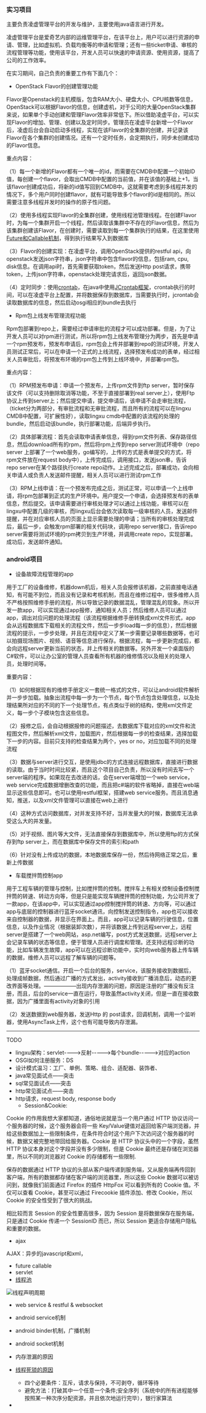 ### 实习项目

主要负责凌虚管理平台的开发与维护，主要使用java语言进行开发。

凌虚管理平台是爱奇艺内部的运维管理平台，在该平台上，用户可以进行资源的申请、管理，比如虚拟机、负载均衡等的申请和管理；还有一些ticket申请、审核的流程管理等功能，使用该平台，开发人员可以快速的申请资源、使用资源，提高了公司的工作效率。

在实习期间，自己负责的重要工作有下面几个：

* OpenStack Flavor的创建管理功能

Flavor是Openstack的主机模版，包含RAM大小、硬盘大小、CPU核数等信息，OpenStack可以根据Flavor的信息，创建虚机，对于公司的大量OpenStack集群来说，如果单个手动创建和管理Flavor效率非常低下。所以借助凌虚平台，可以实现Flavor的增加、管理、创建以及定时同步。管理员在凌虚平台新增一个Flavor后，凌虚后台会自动启动多线程，实现在该Flavor的全集群的创建，并记录该Flavor在各个集群的创建情况。还有一个定时任务，会定期执行，同步未创建成功的Flavor信息。

重点内容：

（1）每一个新增的Flavor都有一个唯一的id，而需要在CMDB中配置一个初始ID值，每创建一个flavor，会取出CMDB中配置的当前值，并在该值的基础上+1，当该flavor创建成功后，将新的id值写回到CMDB中。这就需要考虑到多线程并发的情况下，多个用户同时创建flavor，就有可能导致多个flavor的id是相同的。所以需要注意多线程并发时的操作的原子性问题。

（2）使用多线程实现Flavor的全集群创建，使用线程池管理线程。在创建Flavor时，为每一个集群开启一个线程，然后读取该集群中不存在的Flavor信息，然后为该集群创建该Flavor，在创建时，需要读取到每一个集群执行的结果，在这里使用[Future和Callable机制](http://www.cnblogs.com/dolphin0520/p/3949310.html)，得到执行结果写入到数据库

（3）Flavor的创建实现：在凌虚平台，调用OpenStack提供的restful api，向openstack发送json字符串，json字符串中包含flavor的信息，包括ram, cpu, disk信息。在调用api时，首先需要获取token，然后发送Http post请求，携带token，上传json字符串，openstack处理完请求后，返回json数据。

（4）定时同步：使用[crontab](http://www.cnblogs.com/chenshishuo/p/5152068.html)，在java中使用[JCrontab框架](http://blog.csdn.net/e_wsq/article/details/7538785)，crontab执行的时间，可以在凌虚平台上配置，并将数据保存到数据库，当需要执行时，jcrontab会读取数据库的信息，然后启动osgi相应的bundle去执行

* Rpm包上线发布管理流程功能

Rpm包部署到repo上，需要经过申请审批的流程才可以成功部署。但是，为了让开发人员可以对rpm进行测试，所以将rpm包上线发布管理分为两步，首先是申请一个rpm预发布，预发布申请后，rpm包会上传并部署到repo的测试环境，开发人员测试正常后，可以在申请一个正式的上线流程，选择预发布成功的表单，经过相关人员审批后，将预发布环境的rpm包上传到上线环境中，并部署rpm包。

重点内容：

（1）RPM预发布申请：申请一个预发布，上传rpm文件到ftp server，暂时保存该文件（可以支持删除取消等功能，不至于直接部署到real server上），使用Ftp协议上传到server上；然后提交申请，提交申请后，该申请不会走审批流程，（ticket分为两部分，有审批流程和无审批流程，而且所有的流程可以在lingxu CMDB中配置，可扩展性好），读取lingxu cmdb中配置的该流程的处理的bundle，然后启动该bundle，执行部署功能，后端异步执行。

（2）具体部署流程：首先会读取申请表单信息，得到rpm文件列表、保存路径信息，然后download所有的rpm，然后将rpm上传到repo server测试环境中（repo server 上部署了一个web服务，go编写的，上传的方式是表单提交的方式，将rpm文件放在request body中），上传完成后，调用接口，发送json串，告诉 repo server在某个路径执行create repo动作。上述完成之后，部署成功，会向相关申请人或负责人发送邮件提醒，相关人员可以进行测试rpm工作

（3）RPM上线申请：在一个预发布完成之后，测试正常，可以申请一个上线申请，将rpm包部署到正式的生产环境中。用户提交一个申请，会选择预发布的表单信息，然后提交。该申请需要进行审核处理才可以通过上线功能，审核可以在lingxu中配置几级的审核，而lingxu后台会依次读取每一级审核的人员，发送邮件提醒，并在对应审核人员的页面上显示需要处理的申请；当所有的审核处理完成后，最后一步，会触发rpm部署的相关代码块，调用repo server接口，告诉repo server需要将测试环境的rpm拷贝到生产环境，并调用create repo，实现部署。成功后，发送邮件通知。

### android项目

* 设备故障流程管理的app

用于工厂的设备维修，机器down机后，相关人员会报修该机器，之前直接电话通知，有可能不到位，而且没有记录和考核机制，而且在维修过程中，很多维修人员不严格按照维修手册的流程，所以导致记录的数据混乱，管理混乱的现象。所以开发一款app，可以实现通过app报修，通知相关人员；然后维修人员可以通过app，调出对应问题的处理流程（该流程根据维修手册转换成xml文件形式，app会从远程数据库下载相关的流程文件，然后一步步load每一步的信息），然后根据流程的提示，一步步处理，并且在流程中定义了某一步需要记录哪些数据等，也可以拍摄现场图片、视频、语音等信息进行保存。根据流程，每一步更新完成后，都会向远程server更新当前的状态，并上传相关的数据等。另外开发一个桌面版的C#软件，可以让办公室的管理人员查看所有机器的维修情况以及相关的处理人员，处理时间等。

重要内容：

（1）如何根据现有的维修手册定义一套统一格式的文件，可以让android软件解析并一步步加载。抽象出流程中每一步为一个节点，每个节点包含处理信息，以及处理结果所对应的不同的下一个处理节点，有点类似于树的结构，使用xml文件定义，每一步个子模块包含这些信息。

（2）报修之后，会自动根据报修的问题描述，去数据库下载对应的xml文件和流程图文件，然后解析xml文件，加载图片，然后根据每一步的检查结果，选择加载下一步的内容。目前只支持的检查结果为两个，yes or no，对应加载不同的处理流程

（3）数据与server进行交互，是使用jdbc的方式连接远程数据库，直接进行数据的读取。由于当时时间比较紧，而且这个项目自己负责，所以没有时间去写一个server端的程序。如果现在去改进的话，会在server端增加一个web service，web service完成数据增删改查的功能，而且把c#端的软件省略掉，直接在web端显示这些信息即可。也可以使用restful框架，搭建web service服务。而且消息通知，推送，以及xml文件管理可以直接在web上进行

（4）这种方式访问数据库，对并发支持不好，当并发量大的时候，数据库无法承受这么大的并发量。

（5）对于视频、图片等大文件，无法直接保存到数据库中，所以使用ftp的方式保存到ftp server上，而在数据库中保存文件的索引和path

（6）针对没有上传成功的数据，本地数据库保存一份，然后待网络正常之后，重新上传数据

* 车载搅拌筒控制app

用于工程车辆的管理与控制，比如搅拌筒的控制。搅拌车上有相关控制设备控制搅拌筒的转速、转动方向等，但是只是能实现车辆搅拌筒的控制功能，为公司开发了一款app，在该app中，可以实现通过app控制搅拌筒的转速、方向等，可以通过app与底层的控制器进行蓝牙socket通讯，向控制发送控制指令，app也可以接收来自控制器的数据，并显示在界面上。而且，app可以记录车辆的行驶信息，位置信息，以及作业情况（根据装卸次数），并将该数据上传到远程server上，远程server是搭建了一个web网站，asp.net编写，post方式发送数据，远程server上会记录车辆的状态等信息，便于管理人员进行调度和管理。还支持远程诊断的功能，比如车辆发生故障，app可以在远程诊断功能中，实时向web服务器上传车辆的数据，维修人员可以远程了解车辆的问题等。

（1）蓝牙socket通信。开启一个后台的服务，service，该服务接收到数据后，处理成帧数据，然后通过广播的方式发出，activity接收到广播消息后，动态的更改界面等处理。——————出现内存泄漏的问题，原因是注册的广播没有反注册，而且，后台的service一直在运行，导致虽然activity关闭，但是一直在接收数据，因为广播里面有activity对象的引用

（2）发送数据到web服务器，发送Http 的 post请求，回调机制，调用一个监听器，使用AsyncTask上传，这个也有可能导致内存泄漏。

---

TODO

* lingxu架构：servlet---->反射----->每个bundle----->对应的action
* OSGI如何注册服务：DS
* 设计模式温习：工厂、单例、策略、组合、适配器、装饰者、
* java常见面试点——突击
* sql常见面试点——突击
* http常见面试点——突击
* http请求，request body, response body
	* Session&Cookie:

Cookie 的作用我想大家都知道，通俗地说就是当一个用户通过 HTTP 协议访问一个服务器的时候，这个服务器会将一些 Key/Value键值对返回给客户端浏览器，并给这些数据加上一些限制条件，在条件符合时这个用户下次访问这个服务器的时候，数据又被完整地带回给服务器。Cookie 是 HTTP 协议头中的一个字段，虽然 HTTP 协议本身对这个字段并没有多少限制，但是 Cookie 最终还是存储在浏览器里，所以不同的浏览器对 Cookie 的存储都有一些限制.

保存的数据通过 HTTP 协议的头部从客户端传递到服务端，又从服务端再传回到客户端，所有的数据都存储在客户端的浏览器里，所以这些 Cookie 数据可以被访问到，就像我们前面通过 Firefox 的插件 HttpFox 可以看到所有的 Cookie 值。不仅可以查看 Cookie，甚至可以通过 Firecookie 插件添加、修改 Cookie，所以 Cookie 的安全性受到了很大的挑战。

相比较而言 Session 的安全性要高很多，因为 Session 是将数据保存在服务端，只是通过 Cookie 传递一个 SessionID 而已，所以 Session 更适合存储用户隐私和重要的数据。

* ajax

AJAX：异步的javascript和xml，

* future callable
* servlet
* [线程池](http://blog.csdn.net/touch_2011/article/details/6914468/)

![线程声明周期](http://files.jb51.net/file_images/article/201410/201410311002063.png)

* web service & restful & websocket
* android service机制
* android binder机制，广播机制
* android socket机制
* 内存泄漏的原因
* [线程死锁的原因](http://cache.baiducontent.com/c?m=9f65cb4a8c8507ed4fece7631046893b4c4380146d96864968d4e414c422461e1060a6ec7c6a4a538fd82f2747f41802bded602571507be9dad58f4adab9972b298e33712d5cd04e43c419dfdc4655d620e14d99aa0e96b8e74497b9a2d8c85523dd23736df4fa9c2a0103bb1ee71541f4d7e95f645d07cb9d2711f5&p=882a9647dc8759fc57efc13e4d409f&newp=8e759a46d4c901f71faac52d02149c231611d63f6fbada126b82c825d7331b001c3bbfb427211601d5cf7d6307a45d1a87b1613038547ce1db90cf0d8c&user=baidu&fm=sc&query=C%2B%2B+%B7%C0%D6%B9%BD%F8%B3%CC%CB%C0%CB%F8&qid=ed4f10260000622e&p1=6)

	* 四个必要条件：互斥，请求与保持，不可剥夺，循环等待
	* 避免方法：打破其中一个任意一个条件;安全序列（系统中的所有进程能够按照某一种次序分配资源，并且依次地运行完毕），银行家算法

* 
